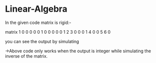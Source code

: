 # Linear-Algebra

In the given code matrix is rigid:- 

matrix  1 0 0 0 0
        0 1 0 0 0
        0 0 1 2 3
        0 0 0 1 4
        0 0 5 6 0
        
 you can see the output by simulating 
 
 ->Above code only works when the output is integer while simulating the inverse of the matrix. 
